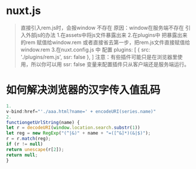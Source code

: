 # nuxt.js
>直接引入rem.js时，会报window 不存在
>原因：window在服务端不存在
>引入外部js的办法
>1.在assets中将js文件暴露出来 
>2.在plugins中 把暴露出来的rem 赋值给window.rem 或者直接省去第一步，把rem.js文件直接赋值给window.rem
>3.在nuxt.config.js 中 配置
 >   plugins: [
  >      { src: './plugins/rem.js', ssr: false },
   > ]
>注意：有些插件可能只是在浏览器里使用，所以你可以用 ssr: false 变量来配置插件只从客户端还是服务端运行。

# 如何解决浏览器的汉字传入值乱码
```javascript
1.
v-bind:href="'./aaa.html?name=' + encodeURI(series.name)"
2.
functiongetUrlString(name) {
let r = decodeURI(window.location.search.substr(1))
let reg = new RegExp("(^|&)" + name + "=([^&]*)(&|$)");
r = r.match(reg);
if (r != null)
return unescape(r[2]);
return null;
}
```